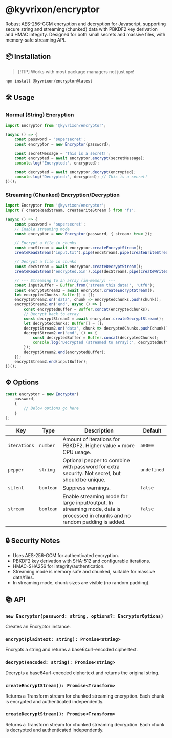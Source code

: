 
# @kyvrixon/encryptor

Robust AES-256-GCM encryption and decryption for Javascript, supporting secure string and streaming (chunked) data with PBKDF2 key derivation and HMAC integrity. Designed for both small secrets and massive files, with memory-safe streaming API.

## 📦 Installation

> [!TIP] Works with most package managers not just `npm`!

```bash
npm install @kyvrixon/encryptor@latest
```

## 🛠️ Usage

### Normal (String) Encryption

```ts
import Encryptor from '@kyvrixon/encryptor';

(async () => {
    const password = 'supersecret';
    const encryptor = new Encryptor(password);

    const secretMessage = 'This is a secret!';
    const encrypted = await encryptor.encrypt(secretMessage);
    console.log('Encrypted:', encrypted);

    const decrypted = await encryptor.decrypt(encrypted);
    console.log('Decrypted:', decrypted); // This is a secret!
})();
```

### Streaming (Chunked) Encryption/Decryption

```ts
import Encryptor from '@kyvrixon/encryptor';
import { createReadStream, createWriteStream } from 'fs';

(async () => {
    const password = 'supersecret';
    // Enable streaming mode
    const encryptor = new Encryptor(password, { stream: true });

    // Encrypt a file in chunks
    const encStream = await encryptor.createEncryptStream();
    createReadStream('input.txt').pipe(encStream).pipe(createWriteStream('encrypted.bin'));

    // Decrypt a file in chunks
    const decStream = await encryptor.createDecryptStream();
    createReadStream('encrypted.bin').pipe(decStream).pipe(createWriteStream('output.txt'));

    // --- Streaming to an array (in-memory) ---
    const inputBuffer = Buffer.from('stream this data!', 'utf8');
    const encryptStream2 = await encryptor.createEncryptStream();
    let encryptedChunks: Buffer[] = [];
    encryptStream2.on('data', chunk => encryptedChunks.push(chunk));
    encryptStream2.on('end', async () => {
        const encryptedBuffer = Buffer.concat(encryptedChunks);
        // Decrypt back to array
        const decryptStream2 = await encryptor.createDecryptStream();
        let decryptedChunks: Buffer[] = [];
        decryptStream2.on('data', chunk => decryptedChunks.push(chunk));
        decryptStream2.on('end', () => {
            const decryptedBuffer = Buffer.concat(decryptedChunks);
            console.log('Decrypted (streamed to array):', decryptedBuffer.toString('utf8'));
        });
        decryptStream2.end(encryptedBuffer);
    });
    encryptStream2.end(inputBuffer);
})();
```

## ⚙️ Options

```ts
const encryptor = new Encryptor(
    password,
    {
        // Below options go here
    }
);
```

| Key         | Type      | Description                                                                                  | Default   |
|-------------|-----------|----------------------------------------------------------------------------------------------|-----------|
| `iterations`| `number`  | Amount of iterations for PBKDF2. Higher value = more CPU usage.                              | `50000`   |
| `pepper`    | `string`  | Optional pepper to combine with password for extra security. Not secret, but should be unique.| `undefined`|
| `silent`    | `boolean` | Suppress warnings.                                                                           | `false`   |
| `stream`    | `boolean` | Enable streaming mode for large input/output. In streaming mode, data is processed in chunks and no random padding is added. | `false` |

## 🔒 Security Notes

- Uses AES-256-GCM for authenticated encryption.
- PBKDF2 key derivation with SHA-512 and configurable iterations.
- HMAC-SHA256 for integrity/authentication.
- Streaming mode is memory safe and chunked, suitable for massive data/files.
- In streaming mode, chunk sizes are visible (no random padding).

## 📚 API

### `new Encryptor(password: string, options?: EncryptorOptions)`

Creates an Encryptor instance.

### `encrypt(plaintext: string): Promise<string>`

Encrypts a string and returns a base64url-encoded ciphertext.

### `decrypt(encoded: string): Promise<string>`

Decrypts a base64url-encoded ciphertext and returns the original string.

### `createEncryptStream(): Promise<Transform>`

Returns a Transform stream for chunked streaming encryption. Each chunk is encrypted and authenticated independently.

### `createDecryptStream(): Promise<Transform>`

Returns a Transform stream for chunked streaming decryption. Each chunk is decrypted and authenticated independently.
